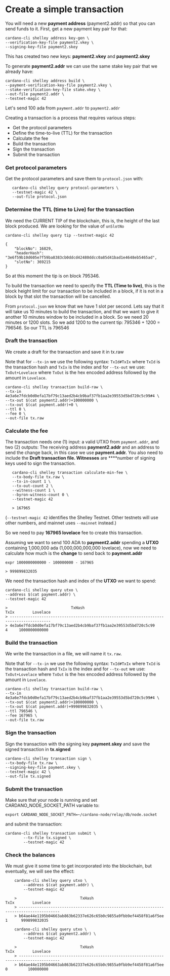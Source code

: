# Create a simple transaction

You will need a new **payment address** \(payment2.addr\) so that you can send funds to it. First, get a new payment key pair for that:

```text
cardano-cli shelley address key-gen \
--verification-key-file payment2.vkey \
--signing-key-file payment2.skey
```

This has created two new keys: **payment2.vkey** and **payment2.skey**

To generate **payment2.addr** we can use the same stake key pair that we already have:

```text
cardano-cli shelley address build \
--payment-verification-key-file payment2.vkey \
--stake-verification-key-file stake.vkey \
--out-file payment2.addr \
--testnet-magic 42
```

Let's send 100 ada from `payment.addr` to `payment2.addr`

Creating a transaction is a process that requires various steps:

* Get the protocol parameters
* Define the time-to-live \(TTL\) for the transaction
* Calculate the fee
* Build the transaction
* Sign the transaction
* Submit the transaction

### Get protocol parameters

Get the protocol parameters and save them to `protocol.json` with:

```text
   cardano-cli shelley query protocol-parameters \
   --testnet-magic 42 \
   --out-file protocol.json
```

### Determine the TTL \(time to Live\) for the transaction

We need the CURRENT TIP of the blockchain, this is, the height of the last block produced. We are looking for the value of `unSlotNo`

```text
cardano-cli shelley query tip --testnet-magic 42

{
    "blockNo": 16829,
    "headerHash": "3e6f59b10d605e7f59ba8383cb0ddcd42480ddcc0a85d41bad1e4648eb5465ad",
    "slotNo": 369215
}
```

So at this moment the tip is on block 795346.

To build the transaction we need to specify the **TTL \(Time to live\)**, this is the block height limit for our transaction to be included in a block, if it is not in a block by that slot the transaction will be cancelled.

From `protocol.json` we know that we have 1 slot per second. Lets say that it will take us 10 minutes to build the transaction, and that we want to give it another 10 minutes window to be included in a block. So we need 20 minutes or 1200 slots. So we add 1200 to the current tip: 795346 + 1200 = 796546. So our TTL is 796546

### Draft the transaction

We create a draft for the transaction and save it in tx.raw

Note that for `--tx-in` we use the following syntax: `TxId#TxIx` where `TxId` is the transaction hash and `TxIx` is the index and for `--tx-out` we use: `TxOut+Lovelace` where `TxOut` is the hex encoded address followed by the amount in `Lovelace`.

```text
cardano-cli shelley transaction build-raw \
--tx-in 4e3a6e7fdcb0d0efa17bf79c13aed2b4cb9baf37fb1aa2e39553d5bd720c5c99#4 \
--tx-out $(cat payment2.addr)+100000000 \
--tx-out $(cat payment.addr)+0 \
--ttl 0 \
--fee 0 \
--out-file tx.raw
```

### Calculate the fee

The transaction needs one \(1\) input: a valid UTXO from `payment.addr`, and two \(2\) outputs: The receiving address **payment2.addr** and an address to send the change back, in this case we use **payment.addr.**  You also need to include the **Draft transaction file. Witnesses** are ****number of signing keys used to sign the transaction.

```text
   cardano-cli shelley transaction calculate-min-fee \
   --tx-body-file tx.raw \
   --tx-in-count 1 \
   --tx-out-count 2 \
   --witness-count 1 \
   --byron-witness-count 0 \
   --testnet-magic 42 
   
   > 167965
```

\(`--testnet-magic 42` identifies the Shelley Testnet. Other testnets will use other numbers, and mainnet uses `--mainnet` instead.\)

So we need to pay **167965 lovelace** fee to create this transaction.

Assuming we want to send 100 ADA to **payment2.addr** spending a **UTXO** containing 1,000,000 ada \(1,000,000,000,000 lovelace\), now we need to calculate how much is the **change** to send back to **payment.addr**

```text
expr 1000000000000 - 100000000 - 167965

> 999899832035
```

We need the transaction hash and index of the **UTXO** we want to spend:

```text
cardano-cli shelley query utxo \
--address $(cat payment.addr) \
--testnet-magic 42

>                            TxHash                                 TxIx        Lovelace
> ----------------------------------------------------------------------------------------
> 4e3a6e7fdcb0d0efa17bf79c13aed2b4cb9baf37fb1aa2e39553d5bd720c5c99     4     1000000000000
```

### Build the transaction

We write the transaction in a file, we will name it `tx.raw`.

Note that for `--tx-in` we use the following syntax: `TxId#TxIx` where `TxId` is the transaction hash and `TxIx` is the index and for `--tx-out` we use: `TxOut+Lovelace` where `TxOut` is the hex encoded address followed by the amount in `Lovelace`.

```text
cardano-cli shelley transaction build-raw \
--tx-in 4e3a6e7fdcb0d0efa17bf79c13aed2b4cb9baf37fb1aa2e39553d5bd720c5c99#4 \
--tx-out $(cat payment2.addr)+100000000 \
--tx-out $(cat payment.addr)+999899832035 \
--ttl 796546 \
--fee 167965 \
--out-file tx.raw
```

### Sign the transaction

Sign the transaction with the signing key **payment.skey** and save the signed transaction in **tx.signed**

```text
cardano-cli shelley transaction sign \
--tx-body-file tx.raw \
--signing-key-file payment.skey \
--testnet-magic 42 \
--out-file tx.signed
```

### Submit the transaction

Make sure that your node is running and set CARDANO\_NODE\_SOCKET\_PATH variable to:

```text
export CARDANO_NODE_SOCKET_PATH=~/cardano-node/relay/db/node.socket
```

and submit the transaction:

```text
cardano-cli shelley transaction submit \
        --tx-file tx.signed \
        --testnet-magic 42
```

### Check the balances

We must give it some time to get incorporated into the blockchain, but eventually, we will see the effect:

```text
    cardano-cli shelley query utxo \
        --address $(cat payment.addr) \
        --testnet-magic 42

    >                            TxHash                                 TxIx        Lovelace
    > ----------------------------------------------------------------------------------------
    > b64ae44e1195b04663ab863b62337e626c65b0c9855a9fbb9ef4458f81a6f5ee     1      999899832035

    cardano-cli shelley query utxo \
        --address $(cat payment2.addr) \
        --testnet-magic 42

    >                            TxHash                                 TxIx        Lovelace
    > ----------------------------------------------------------------------------------------
    > b64ae44e1195b04663ab863b62337e626c65b0c9855a9fbb9ef4458f81a6f5ee     0         100000000
```

